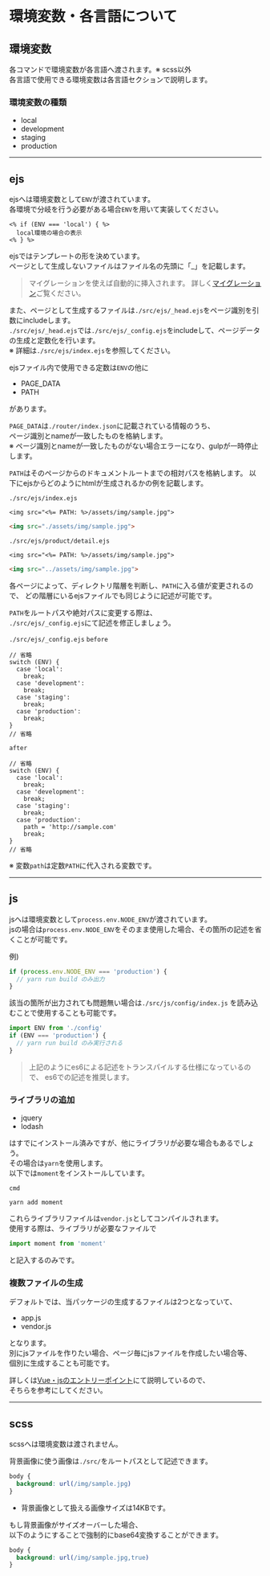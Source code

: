 
# 環境変数・各言語について

## 環境変数

各コマンドで環境変数が各言語へ渡されます。※ scss以外  
各言語で使用できる環境変数は各言語セクションで説明します。

### 環境変数の種類

- local
- development
- staging
- production

---

## ejs

ejsへは環境変数として`ENV`が渡されています。  
各環境で分岐を行う必要がある場合`ENV`を用いて実装してください。

```ejs
<% if (ENV === 'local') { %>
  local環境の場合の表示
<% } %>
```

ejsではテンプレートの形を決めています。  
ページとして生成しないファイルはファイル名の先頭に「_」を記載します。  

> マイグレーションを使えば自動的に挿入されます。
> 詳しく[マイグレーション](./migration.md)ご覧ください。

また、ページとして生成するファイルは`./src/ejs/_head.ejs`をページ識別を引数にincludeします。  
`./src/ejs/_head.ejs`では`./src/ejs/_config.ejs`をincludeして、ページデータの生成と定数化を行います。  
※ 詳細は`./src/ejs/index.ejs`を参照してください。

ejsファイル内で使用できる定数は`ENV`の他に

- PAGE_DATA
- PATH

があります。

`PAGE_DATA`は`./router/index.json`に記載されている情報のうち、  
ページ識別とnameが一致したものを格納します。  
※ ページ識別とnameが一致したものがない場合エラーになり、gulpが一時停止します。

`PATH`はそのページからのドキュメントルートまでの相対パスを格納します。 
以下にejsからどのようにhtmlが生成されるかの例を記載します。

`./src/ejs/index.ejs`
```ejs
<img src="<%= PATH: %>/assets/img/sample.jpg">
```
```html
<img src="./assets/img/sample.jpg">
```

`./src/ejs/product/detail.ejs`
```ejs
<img src="<%= PATH: %>/assets/img/sample.jpg">
```
```html
<img src="../assets/img/sample.jpg">
```

各ページによって、ディレクトリ階層を判断し、`PATH`に入る値が変更されるので、
どの階層にいるejsファイルでも同じように記述が可能です。  

`PATH`をルートパスや絶対パスに変更する際は、  
`./src/ejs/_config.ejs`にて記述を修正しましょう。

`./src/ejs/_config.ejs`
`before`
```ejs
// 省略
switch (ENV) {
  case 'local':
    break;
  case 'development':
    break;
  case 'staging':
    break;
  case 'production':
    break;
}
// 省略
```

`after`
```ejs
// 省略
switch (ENV) {
  case 'local':
    break;
  case 'development':
    break;
  case 'staging':
    break;
  case 'production':
    path = 'http://sample.com'
    break;
}
// 省略
```

※ 変数`path`は定数`PATH`に代入される変数です。

---

## js

jsへは環境変数として`process.env.NODE_ENV`が渡されています。  
jsの場合は`process.env.NODE_ENV`をそのまま使用した場合、その箇所の記述を省くことが可能です。

例)
```js
if (process.env.NODE_ENV === 'production') {
  // yarn run build のみ出力
}
```

該当の箇所が出力されても問題無い場合は`./src/js/config/index.js` を読み込むことで使用することも可能です。

```js
import ENV from './config'
if (ENV === 'production') {
  // yarn run build のみ実行される
}

```

> 上記のようにes6による記述をトランスパイルする仕様になっているので、
> es6での記述を推奨します。

### ライブラリの追加

- jquery
- lodash

はすでにインストール済みですが、他にライブラリが必要な場合もあるでしょう。  
その場合は`yarn`を使用します。  
以下では`moment`をインストールしています。

`cmd`
```
yarn add moment
```

これらライブラリファイルは`vendor.js`としてコンパイルされます。  
使用する際は、ライブラリが必要なファイルで

```js
import moment from 'moment'
```

と記入するのみです。

### 複数ファイルの生成

デフォルトでは、当パッケージの生成するファイルは2つとなっていて、

- app.js
- vendor.js

となります。  
別にjsファイルを作りたい場合、ページ毎にjsファイルを作成したい場合等、  
個別に生成することも可能です。  

詳しくは[Vue・jsのエントリーポイント](./vue.md)にて説明しているので、  
そちらを参考にしてください。

---

## scss

scssへは環境変数は渡されません。

背景画像に使う画像は`./src/`をルートパスとして記述できます。

```scss
body {
  background: url(/img/sample.jpg)
}
```

- 背景画像として扱える画像サイズは14KBです。

もし背景画像がサイズオーバーした場合、  
以下のようにすることで強制的にbase64変換することができます。

```scss
body {
  background: url(/img/sample.jpg,true)
}
```